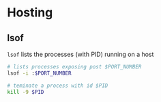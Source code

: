 # Hosting

## lsof
`lsof` lists the processes (with PID) running on a host
  
```bash
# lists processes exposing post $PORT_NUMBER
lsof -i :$PORT_NUMBER

```

```bash
# teminate a process with id $PID
kill -9 $PID
```

